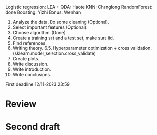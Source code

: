 Logistic regression: 
LDA + QDA: Haote
KNN: Chenglong
RandomForest: done 
Boosting: Yizhi
Bonus: Wenhan

1. Analyze the data. Do some cleaning (Optional).
2. Select important features (Optional).
3. Choose algorithm. (Done)
4. Create a training set and a test set, make sure iid.
5. Find references.
6. Writing theory. 
6.5. Hyperparameter optimization + cross validation. (sklearn.model_selection.cross_validate)
7. Create plots.
8. Write discussion.
9. Write introduction.
10. Write conclusions. 

First deadline 12/11-2023 23:59

# Review


# Second draft



